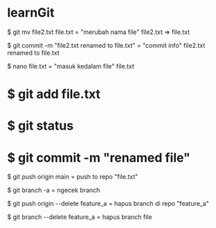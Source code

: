 # learnGit

$ git mv file2.txt file.txt
= "merubah nama file" file2.txt => file.txt

$ git commit -m "file2.txt renamed to file.txt"
= "commit info" file2.txt renamed to file.txt

$ nano file.txt
= "masuk kedalam file" file.txt

$ git add file.txt
=

$ git status
=

$ git commit -m "renamed file"
=

$ git push origin main
= push to repo "file.txt"

$ git branch -a
= ngecek branch

$ git push origin --delete feature_a
= hapus branch di repo "feature_a"

$ git branch --delete feature_a
= hapus branch file


